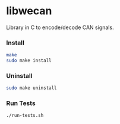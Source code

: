 # libwecan

Library in C to encode/decode CAN signals.

### Install
```sh
make
sudo make install
```

### Uninstall
```sh
sudo make uninstall
```
### Run Tests
```sh
./run-tests.sh
```

